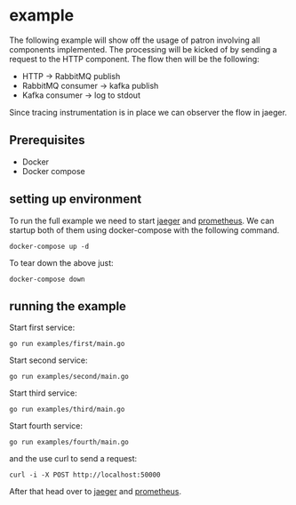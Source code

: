 # example

The following example will show off the usage of patron involving all components implemented.
The processing will be kicked of by sending a request to the HTTP component. The flow then will be the following:

- HTTP -> RabbitMQ publish
- RabbitMQ consumer -> kafka publish
- Kafka consumer -> log to stdout

Since tracing instrumentation is in place we can observer the flow in jaeger.

## Prerequisites

- Docker
- Docker compose

## setting up environment

To run the full example we need to start [jaeger](https://www.jaegertracing.io/) and [prometheus](https://prometheus.io/). We can startup both of them using docker-compose with the following command.

```shell
docker-compose up -d
```

To tear down the above just:

```shell
docker-compose down
```

## running the example

Start first service:

```shell
go run examples/first/main.go

```

Start second service:

```shell
go run examples/second/main.go

```

Start third service:

```shell
go run examples/third/main.go

```

Start fourth service:

```shell
go run examples/fourth/main.go

```

and the use curl to send a request:

```shell
curl -i -X POST http://localhost:50000
```

After that head over to [jaeger](http://localhost:16686/search) and [prometheus](http://localhost:9090/graph).